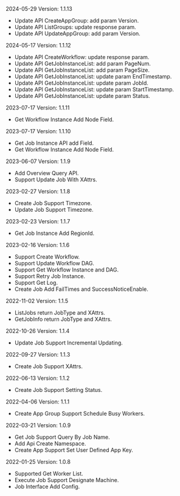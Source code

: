 2024-05-29 Version: 1.1.13
- Update API CreateAppGroup: add param Version.
- Update API ListGroups: update response param.
- Update API UpdateAppGroup: add param Version.


2024-05-17 Version: 1.1.12
- Update API CreateWorkflow: update response param.
- Update API GetJobInstanceList: add param PageNum.
- Update API GetJobInstanceList: add param PageSize.
- Update API GetJobInstanceList: update param EndTimestamp.
- Update API GetJobInstanceList: update param JobId.
- Update API GetJobInstanceList: update param StartTimestamp.
- Update API GetJobInstanceList: update param Status.


2023-07-17 Version: 1.1.11
- Get Workflow Instance Add Node Field.

2023-07-17 Version: 1.1.10
- Get Job Instance API add Field.
- Get Workflow Instance Add Node Field.

2023-06-07 Version: 1.1.9
- Add Overview Query API.
- Support Update Job With XAttrs.

2023-02-27 Version: 1.1.8
- Create Job Support Timezone.
- Update Job Support Timezone.

2023-02-23 Version: 1.1.7
- Get Job Instance Add RegionId.

2023-02-16 Version: 1.1.6
- Support Create Workflow.
- Support Update Workflow DAG.
- Support Get Workflow Instance and DAG.
- Support Retry Job Instance.
- Support Get Log.
- Create Job Add FailTimes and SuccessNoticeEnable.

2022-11-02 Version: 1.1.5
- ListJobs return JobType and XAttrs.
- GetJobInfo return JobType and XAttrs.

2022-10-26 Version: 1.1.4
- Update Job Support Incremental Updating.

2022-09-27 Version: 1.1.3
- Create Job Support XAttrs.

2022-06-13 Version: 1.1.2
- Create Job Support Setting Status.

2022-04-06 Version: 1.1.1
- Create App Group Support Schedule Busy Workers.

2022-03-21 Version: 1.0.9
- Get Job Support Query By Job Name.
- Add Api Create Namespace.
- Create App Support Set User Defined App Key.

2022-01-25 Version: 1.0.8
- Supported Get Worker List.
- Execute Job Support Designate Machine.
- Job Interface Add Config.

